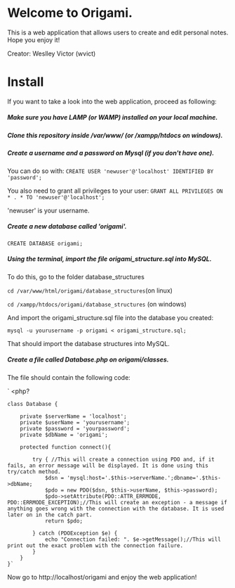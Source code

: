 # Welcome to Origami.
This is a web application that allows users to create and edit personal notes. Hope you enjoy it!

Creator: Weslley Victor (wvict)

# Install
If you want to take a look into the web application, proceed as following:

##### Make sure you have LAMP (or WAMP) installed on your local machine.
##### Clone this repository inside /var/www/ (or /xampp/htdocs on windows).
##### Create a username and a password on Mysql (if you don't have one).

You can do so with: 
`CREATE USER 'newuser'@'localhost' IDENTIFIED BY 'password';`


You also need to grant all privileges to your user:
`GRANT ALL PRIVILEGES ON * . * TO 'newuser'@'localhost';`

'newuser' is your username.

##### Create a new database called 'origami'.

`CREATE DATABASE origami;`

##### Using the terminal, import the file origami_structure.sql into MySQL.
To do this, go to the folder database_structures

`cd /var/www/html/origami/database_structures`(on linux)

`cd /xampp/htdocs/origami/database_structures` (on windows)

And import the origami_structure.sql file into the database you created:

`mysql -u yourusername -p origami < origami_structure.sql;`

That should import the database structures into MySQL.

##### Create a file called Database.php on origami/classes.
The file should contain the following code:

` <php?

	class Database {

		private $serverName = 'localhost';
		private $userName = 'yourusername';
		private $password = 'yourpassword';
		private $dbName = 'origami';

		protected function connect(){

			try { //This will create a connection using PDO and, if it fails, an error message will be displayed. It is done using this try/catch method.
				$dsn = 'mysql:host='.$this->serverName.';dbname='.$this->dbName;
				$pdo = new PDO($dsn, $this->userName, $this->password);
				$pdo->setAttribute(PDO::ATTR_ERRMODE, PDO::ERRMODE_EXCEPTION);//This will create an exception - a message if anything goes wrong with the connection with the database. It is used later on in the catch part. 
				return $pdo;
				
			} catch (PDOException $e) {
				echo "Connection failed: ". $e->getMessage();//This will print out the exact problem with the connection failure.
			}
		}
	}` 
  
Now go to http://localhost/origami and enjoy the web application!


